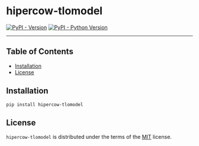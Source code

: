 # hipercow-tlomodel

[![PyPI - Version](https://img.shields.io/pypi/v/hipercow-tlomodel.svg)](https://pypi.org/project/hipercow-tlomodel)
[![PyPI - Python Version](https://img.shields.io/pypi/pyversions/hipercow-tlomodel.svg)](https://pypi.org/project/hipercow-tlomodel)

-----

## Table of Contents

- [Installation](#installation)
- [License](#license)

## Installation

```console
pip install hipercow-tlomodel
```

## License

`hipercow-tlomodel` is distributed under the terms of the [MIT](https://spdx.org/licenses/MIT.html) license.
